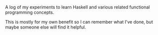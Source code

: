 A log of my experiments to learn Haskell and various related functional programming concepts. 

This is mostly for my own benefit so I can remember what I've done, but maybe someone else will find it helpful.
